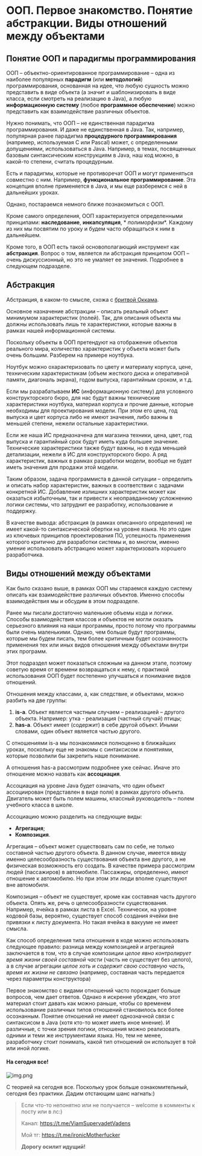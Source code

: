 # ООП. Первое знакомство. Понятие абстракции. Виды отношений между объектами

## Понятие ООП и парадигмы программирования

ООП – объектно-ориентированное программирование – одна из наиболее популярных **парадигм** (или **методологий**)
программирования, основанная на идее, что любую сущность можно представить в виде объекта (а значит и шаблонизировать в
виде класса, если смотреть на реализацию в Java), а любую **информационную систему** (любое **программное обеспечение**)
можно представить как взаимодействие различных объектов.

Нужно понимать, что ООП – не единственная парадигма программирования. И даже не единственная в Java. Так, например,
популярная ранее парадигма **процедурного программирования** (например, используемая C или Pascal) может, с
определенными допущениями, использоваться в Java. Например, в темах, посвященных базовым синтаксическим конструкциям в
Java, наш код можно, в какой-то степени, считать процедурным.

Есть и парадигмы, которые не противоречат ООП и могут применяться совместно с ним. Например, **функциональное
программирование**. Эта концепция вполне применяется в Java, и мы еще разберемся с ней в дальнейших уроках.

Однако, постараемся немного ближе познакомиться с ООП.

Кроме самого определения, ООП характеризуется определенными принципами: **наследование**, **инкапсуляция**, *
*полиморфизм**. Каждому из них мы посвятим по уроку и будем часто обращаться к ним в дальнейшем.

Кроме того, в ООП есть такой основополагающий инструмент как **абстракция**. Вопрос о том, является ли абстракция
принципом ООП – очень дискуссионный, но это не умаляет ее значения. Подробнее в следующем подразделе.

## Абстракция

Абстракция, в каком-то смысле, схожа с [бритвой Оккама](https://ru.wikipedia.org/wiki/Бритва_Оккама).

Основное назначение абстракции – описать реальный объект минимумом характеристик (полей). Так, для описания объекта мы
должны использовать лишь те характеристики, которые важны в рамках нашей информационной системы.

Поскольку объекты в ООП претендуют на отображение объектов реального мира, количество характеристик у объекта может быть
очень большим. Разберем на примере ноутбука.

Ноутбук можно охарактеризовать по цвету и материалу корпуса, цене, техническим характеристикам (объем жесткого диска и
оперативной памяти, диагональ экрана), годом выпуска, гарантийным сроком, и т.д.

Если мы разрабатываем **ИС** (информационную систему) для условного конструкторского бюро, для нас будут важны
технические характеристики ноутбука, материал корпуса и прочие данные, которые необходимы для проектирования модели. При
этом его цена, год выпуска и цвет корпуса либо не имеют значения, либо важны в меньшей степени, нежели остальные
характеристики.

Если же наша ИС предназначена для магазина техники, цена, цвет, год выпуска и гарантийный срок будут иметь куда большее
значение. Технические характеристики также будут важны, но в куда меньшей детализации, нежели в ИС для конструкторского
бюро. А ряд характеристик, важных в рамках разработки модели, вообще не будет иметь значения для продажи этой модели.

Таким образом, задача программиста в данной ситуации – определить и описать набор характеристик, важных в соответствии с
задачами конкретной ИС. Добавление излишних характеристик может как оказаться избыточным, так и привести к
неоправданному усложнению логики системы, что затруднит ее разработку, использование и поддержку.

В качестве вывода: абстракция (в рамках описанного определения) не имеет какой-то синтаксической обертки на уровне
языка. Но это один из ключевых принципов проектирования ПО, успешность применения которого критично для разработки
системы и, во многом, именно умение использовать абстракцию может характеризовать хорошего разработчика.

## Виды отношений между объектами

Как было сказано выше, в рамках ООП мы стараемся каждую систему описать как взаимодействие различных объектов. Именно
способы взаимодействия мы и обсудим в этом подразделе.

Ранее мы писали достаточно маленькие объемы кода и логики. Способы взаимодействия классов и объектов не могли оказать
серьезного влияния на наши программы, просто потому что программы были очень маленькими. Однако, чем больше будут
программы, которые мы будем писать, тем более критичным будет осознанность применения тех или иных видов отношения между
объектами внутри этих программ.

Этот подраздел может показаться сложным на данном этапе, поэтому советую время от времени возвращаться к нему, с
практикой использования ООП будет постепенно улучшаться и понимание видов отношений.

Отношения между классами, а, как следствие, и объектами, можно разбить на две группы:

1. **is-a**. Объект является частным случаем – реализацией – другого объекта. Например: утка - реализация (частный
   случай) птицы;
2. **has-a**. Объект имеет (содержит) в себе другой объект. Иными словами, один объект является частью другого.

С отношениями is-a мы познакомимся полноценно в ближайших уроках, поскольку еще не знакомы с синтаксисом и понятиями,
которые позволили бы закрепить наше понимание.

А отношения has-a рассмотрим подробнее уже сейчас. Иначе это отношение можно назвать как **ассоциация**.

Ассоциация на уровне Java будет означать, что один объект ассоциирован (представлен в виде поля) в рамках другого
объекта. Двигатель может быть полем машины, классный руководитель – полем учебного класса в школе.

Ассоциацию можно разделить на следующие виды:

* **Агрегация**;
* **Композиция**.

Агрегация – объект может существовать сам по себе, не только составной частью другого объекта. В данном случае, имеется
ввиду именно целесообразность существования объекта вне другого, а не физическая возможность его создать. В качестве
примера рассмотрим людей (пассажиров) в автомобиле. Пассажиры, определенно, имеют отношение к автомобилю. Но при этом
эти люди вполне существуют вне автомобиля.

Композиция – объект не существует, кроме как составная часть другого объекта. Опять же, речь о целесообразности
существования. Например, ячейка в рамках листа в Excel. Технически, на уровне кодовой базы, вероятно, существует способ
создания ячейки вне привязки к листу документа. Но такая ячейка в вакууме не имеет смысла.

Как способ определения типа отношения в коде можно использовать следующее правило: разница между композицией и
агрегацией заключается в том, что в случае композиции _целое явно контролирует время жизни своей составной части_ (часть
не существует без целого), а в случае агрегации _целое хоть и содержит свою составную часть, время их жизни не
связано_ (например, составная часть передается через параметры конструктора)

Первое знакомство с видами отношений часто порождает больше вопросов, чем дает ответов. Однако я искренне убежден, что
этот материал стоит давать как можно раньше, чтобы со временем использование различных типов отношений становилось все
более осознанным. Понятие отношений не имеет однозначной связи с синтаксисом в Java (хотя кто-то может иметь иное
мнение). И различные, с точки зрения логики, отношения можно реализовать одними и теми же инструментами языка. Но, тем
не менее, разработчику стоит понимать, какой тип отношений он использует в той или иной логике.

#### На сегодня все!

![img.png](../../../commonmedia/justTheoryFooter.png)

С теорией на сегодня все. Поскольку урок больше ознакомительный, сегодня без практики. Дадим отстающим шанс нагнать:)

> Если что-то непонятно или не получается – welcome в комменты к посту или в лс:)
>
> Канал: https://t.me/ViamSupervadetVadens
>
> Мой тг: https://t.me/ironicMotherfucker
>
> **Дорогу осилит идущий!**
